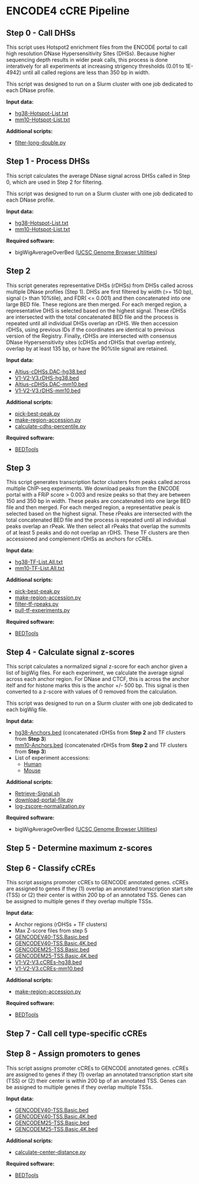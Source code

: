 
# ENCODE4 cCRE Pipeline

## Step 0 - Call DHSs
This script uses Hotspot2 enrichment files from the ENCODE portal to call high resolution DNase Hypersensitivity Sites (DHSs). Because higher sequencing depth results in wider peak calls, this process is done interatively for all experiments at increasing strigency thresholds (0.01 to 1E-4942) until all called regions are less than 350 bp in width.

This script was designed to run on a Slurm cluster with one job dedicated to each DNase profile. 

**Input data:**
* [hg38-Hotspot-List.txt](https://users.moore-lab.org/ENCODE-cCREs/Pipeline-Input-Files/hg38-Hotspot-List.txt.gz)
* [mm10-Hotspot-List.txt](https://users.moore-lab.org/ENCODE-cCREs/Pipeline-Input-Files/mm10-Hotspot-List.txt.gz)


**Additional scripts:**
* [filter-long-double.py](https://github.com/weng-lab/ENCODE-cCREs/blob/master/Version-4/cCRE-Pipeline/Toolkit/filter-long-double.py)


## Step 1 - Process DHSs
This script calculates the average DNase signal across DHSs called in Step 0, which are used in Step 2 for filtering.

This script was designed to run on a Slurm cluster with one job dedicated to each DNase profile.

**Input data:**
* [hg38-Hotspot-List.txt](https://users.moore-lab.org/ENCODE-cCREs/Pipeline-Input-Files/hg38-Hotspot-List.txt.gz)
* [mm10-Hotspot-List.txt](https://users.moore-lab.org/ENCODE-cCREs/Pipeline-Input-Files/mm10-Hotspot-List.txt.gz)

**Required software:**
* bigWigAverageOverBed ([UCSC Genome Browser Utilities](https://hgdownload.soe.ucsc.edu/admin/exe/))

 
## Step 2
This script generates representative DHSs (rDHSs) from DHSs called across multiple DNase profiles (Step 1). DHSs are first filtered by width (>= 150 bp), signal (> than 10%tile), and FDR( <= 0.001) and then concatenated into one large BED file. These regions are then merged. For each merged region, a representative DHS is selected based on the highest signal. These rDHSs are intersected with the total concatenated BED file and the process is repeated until all individual DHSs overlap an rDHS. We then accession rDHSs, using previous IDs if the coordinates are identical to previous version of the Registry. Finally, rDHSs are intersected with consensus DNase Hypersensitivity sites (cDHSs and rDHSs that overlap entirely, overlap by at least 135 bp, or have the 90%tile signal are retained.


**Input data:**
* [Altius-cDHSs.DAC-hg38.bed](https://users.moore-lab.org/ENCODE-cCREs/Pipeline-Input-Files/Altius-cDHSs.DAC-hg38.bed.gz)
* [V1-V2-V3.rDHS-hg38.bed](https://users.moore-lab.org/ENCODE-cCREs/Pipeline-Input-Files/V1-V2-V3.rDHS-hg38.bed.gz)
* [Altius-cDHSs.DAC-mm10.bed](https://users.moore-lab.org/ENCODE-cCREs/Pipeline-Input-Files/Altius-cDHSs.DAC-mm10.bed.gz)
* [V1-V2-V3.rDHS-mm10.bed](https://users.moore-lab.org/ENCODE-cCREs/Pipeline-Input-Files/V1-V2-V3.rDHS-mm10.bed.gz)

**Additional scripts:**
* [pick-best-peak.py](https://github.com/weng-lab/ENCODE-cCREs/blob/master/Version-4/cCRE-Pipeline/Toolkit/pick-best-peak.py)
* [make-region-accession.py](https://github.com/weng-lab/ENCODE-cCREs/blob/master/Version-4/cCRE-Pipeline/Toolkit/make-region-accession.py)
* [calculate-cdhs-percentile.py](https://github.com/weng-lab/ENCODE-cCREs/blob/master/Version-4/cCRE-Pipeline/Toolkit/calculate-cdhs-percentile.py)

**Required software:**
* [BEDTools](https://bedtools.readthedocs.io/en/latest/)

## Step 3
This script generates transcription factor clusters from peaks called across multiple ChIP-seq experiments. We download peaks from the ENCODE portal with a FRiP score > 0.003 and resize peaks so that they are between 150 and 350 bp in width. These peaks are concatenated into one large BED file and then merged. For each merged region, a representative peak is selected based on the highest signal. These rPeaks are intersected with the total concatenated BED file and the process is repeated until all individual peaks overlap an rPeak. We then select all rPeaks that overlap the summits of at least 5 peaks and do not overlap an rDHS. These TF clusters are then accessioned and complement rDHSs as anchors for cCREs.

**Input data:**
* [hg38-TF-List.All.txt](https://users.moore-lab.org/ENCODE-cCREs/Pipeline-Input-Files/hg38-TF-List.All.txt.gz)
* [mm10-TF-List.All.txt](https://users.moore-lab.org/ENCODE-cCREs/Pipeline-Input-Files/mm10-TF-List.All.txt.gz)

**Additional scripts:**
* [pick-best-peak.py](https://github.com/weng-lab/ENCODE-cCREs/blob/master/Version-4/cCRE-Pipeline/Toolkit/pick-best-peak.py)
* [make-region-accession.py](https://github.com/weng-lab/ENCODE-cCREs/blob/master/Version-4/cCRE-Pipeline/Toolkit/make-region-accession.py)
* [filter-tf-rpeaks.py](https://github.com/weng-lab/ENCODE-cCREs/blob/master/Version-4/cCRE-Pipeline/Toolkit/filter-tf-rpeaks.py)
* [pull-tf-experiments.py](https://github.com/weng-lab/ENCODE-cCREs/blob/master/Version-4/cCRE-Pipeline/Toolkit/pull-tf-experiments.py)

**Required software:**
* [BEDTools](https://bedtools.readthedocs.io/en/latest/)

## Step 4 - Calculate signal z-scores
This script calculates a normalized signal z-score for each anchor given a list of bigWig files. For each experiment, we calculate the average signal across each anchor region. For DNase and CTCF, this is across the anchor itelf and for histone marks this is the anchor +/- 500 bp. This signal is then converted to a z-score with values of 0 removed from the calculation. 

This script was designed to run on a Slurm cluster with one job dedicated to each bigWig file.

**Input data:**
* [hg38-Anchors.bed](https://users.moore-lab.org/ENCODE-cCREs/Pipeline-Input-Files/hg38-Anchors.bed.gz) (concatenated rDHSs from **Step 2** and TF clusters from **Step 3**)
* [mm10-Anchors.bed](https://users.moore-lab.org/ENCODE-cCREs/Pipeline-Input-Files/mm10-Anchors.bed.gz) (concatenated rDHSs from **Step 2** and TF clusters from **Step 3**)
* List of experiment accessions:
	* [Human](https://users.moore-lab.org/ENCODE-cCREs/Pipeline-Input-Files/hg38-Experiment-Lists.tar.gz)
	* [Mouse](https://users.moore-lab.org/ENCODE-cCREs/Pipeline-Input-Files/mm10-Experiment-Lists.tar.gz)

**Additional scripts:**
* [Retrieve-Signal.sh](https://github.com/weng-lab/ENCODE-cCREs/blob/master/Version-4/cCRE-Pipeline/Toolkit/Retrieve-Signal.sh)
* [download-portal-file.py](https://github.com/weng-lab/ENCODE-cCREs/blob/master/Version-4/cCRE-Pipeline/Toolkit/download-portal-file.py)
* [log-zscore-normalization.py](https://github.com/weng-lab/ENCODE-cCREs/blob/master/Version-4/cCRE-Pipeline/Toolkit/log-zscore-normalization.py)

**Required software:**
* bigWigAverageOverBed ([UCSC Genome Browser Utilities](https://hgdownload.soe.ucsc.edu/admin/exe/))


## Step 5 - Determine maximum z-scores


## Step 6 - Classify cCREs
This script assigns promoter cCREs to GENCODE annotated genes. cCREs are assigned to genes if they (1) overlap an annotated transcription start site (TSS) or (2) their center is within 200 bp of an annotated TSS. Genes can be assigned to multiple genes if they overlap multiple TSSs.


**Input data:**
* Anchor regions (rDHSs + TF clusters)
* Max Z-score files from step 5
* [GENCODEV40-TSS.Basic.bed](https://users.moore-lab.org/ENCODE-cCREs/Pipeline-Input-Files/GENCODEV40-TSS.Basic.bed.gz)
* [GENCODEV40-TSS.Basic.4K.bed](https://users.moore-lab.org/ENCODE-cCREs/Pipeline-Input-Files/GENCODEV40-TSS.Basic.4K.bed.gz)
* [GENCODEM25-TSS.Basic.bed](https://users.moore-lab.org/ENCODE-cCREs/Pipeline-Input-Files/GENCODEM25-TSS.Basic.bed.gz)
* [GENCODEM25-TSS.Basic.4K.bed](https://users.moore-lab.org/ENCODE-cCREs/Pipeline-Input-Files/GENCODEM25-TSS.Basic.4K.bed.gz)
* [V1-V2-V3.cCREs-hg38.bed](https://users.moore-lab.org/ENCODE-cCREs/Pipeline-Input-Files/V1-V2-V3.cCREs-hg38.bed.gz)
* [V1-V2-V3.cCREs-mm10.bed](https://users.moore-lab.org/ENCODE-cCREs/Pipeline-Input-Files/V1-V2-V3.cCREs-mm10.bed.gz)

**Additional scripts:**
* [make-region-accession.py](https://github.com/weng-lab/ENCODE-cCREs/blob/master/Version-4/cCRE-Pipeline/Toolkit/make-region-accession.py)

**Required software:**
* [BEDTools](https://bedtools.readthedocs.io/en/latest/)

## Step 7 - Call cell type-specific cCREs

## Step 8 - Assign promoters to genes
This script assigns promoter cCREs to GENCODE annotated genes. cCREs are assigned to genes if they (1) overlap an annotated transcription start site (TSS) or (2) their center is within 200 bp of an annotated TSS. Genes can be assigned to multiple genes if they overlap multiple TSSs. 


**Input data:**
* [GENCODEV40-TSS.Basic.bed](https://users.moore-lab.org/ENCODE-cCREs/Pipeline-Input-Files/GENCODEV40-TSS.Basic.bed.gz)
* [GENCODEV40-TSS.Basic.4K.bed](https://users.moore-lab.org/ENCODE-cCREs/Pipeline-Input-Files/GENCODEV40-TSS.Basic.4K.bed.gz)
* [GENCODEM25-TSS.Basic.bed](https://users.moore-lab.org/ENCODE-cCREs/Pipeline-Input-Files/GENCODEM25-TSS.Basic.bed.gz)
* [GENCODEM25-TSS.Basic.4K.bed](https://users.moore-lab.org/ENCODE-cCREs/Pipeline-Input-Files/GENCODEM25-TSS.Basic.4K.bed.gz)

**Additional scripts:**
* [calculate-center-distance.py](https://github.com/weng-lab/ENCODE-cCREs/blob/master/Version-4/cCRE-Pipeline/Toolkit/calculate-center-distance.py)

**Required software:**
* [BEDTools](https://bedtools.readthedocs.io/en/latest/)
